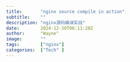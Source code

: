 ```yaml
---
title:       "nginx source compile in action"
subtitle:    ""
description: "nginx源码编译实战"
date:        2024-12-30T06:11:20Z
author:      "Wayne"
image:       ""
tags:        ["nginx"]
categories:  ["Tech" ]
---
```

